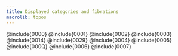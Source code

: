 ```yaml
---
title: Displayed categories and fibrations
macrolib: topos
---
```


@include{0000}
@include{0001}
@include{0002}
@include{0003}
@include{0014}
@include{0029}
@include{0004}
@include{0005}
@include{000Q}
@include{0006}
@include{0007}


